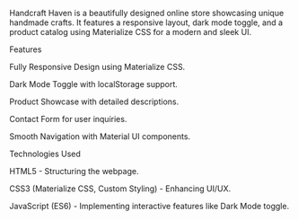 Handcraft Haven is a beautifully designed online store showcasing unique handmade crafts. It features a responsive layout, dark mode toggle, and a product catalog using Materialize CSS for a modern and sleek UI.

Features

Fully Responsive Design using Materialize CSS.

Dark Mode Toggle with localStorage support.

Product Showcase with detailed descriptions.

Contact Form for user inquiries.

Smooth Navigation with Material UI components.

Technologies Used

HTML5 - Structuring the webpage.

CSS3 (Materialize CSS, Custom Styling) - Enhancing UI/UX.

JavaScript (ES6) - Implementing interactive features like Dark Mode toggle.